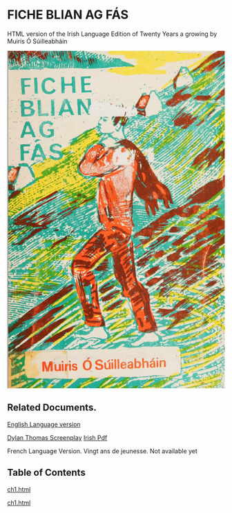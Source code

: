 # FICHE BLIAN AG FÁS 

HTML version of the Irish Language Edition of Twenty Years a growing by Muiris Ó Súilleabháin

![Front Cover](front.png)

## Related Documents.

[English Language version ](https://github.com/cavedave/FicheBlian/blob/main/Twenty%20Years%20a%20Growing%20--%20Maurice%20O'Sullivan.pdf)

[Dylan Thomas Screenplay](https://github.com/cavedave/FicheBlian/blob/main/twenty%20years%20a%20growing%20--%20dylan%20thomas.pdf)
[Irish Pdf](https://github.com/cavedave/FicheBlian/blob/main/fiche%20blian%20ag%20fas%20--%20muiris%20o%20suilleabhain.pdf)


French Language Version. Vingt ans de jeunesse.  Not available yet

## Table of Contents



[ch1.html](/ch1.html)


[ch1.html](/ch1.html)
